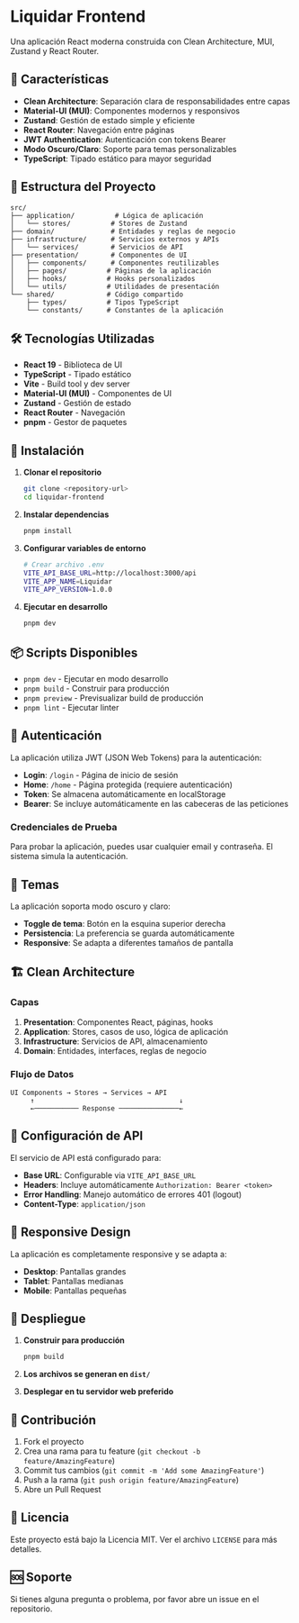 # Liquidar Frontend

Una aplicación React moderna construida con Clean Architecture, MUI, Zustand y React Router.

## 🚀 Características

- **Clean Architecture**: Separación clara de responsabilidades entre capas
- **Material-UI (MUI)**: Componentes modernos y responsivos
- **Zustand**: Gestión de estado simple y eficiente
- **React Router**: Navegación entre páginas
- **JWT Authentication**: Autenticación con tokens Bearer
- **Modo Oscuro/Claro**: Soporte para temas personalizables
- **TypeScript**: Tipado estático para mayor seguridad

## 📁 Estructura del Proyecto

```
src/
├── application/          # Lógica de aplicación
│   └── stores/          # Stores de Zustand
├── domain/              # Entidades y reglas de negocio
├── infrastructure/      # Servicios externos y APIs
│   └── services/        # Servicios de API
├── presentation/        # Componentes de UI
│   ├── components/      # Componentes reutilizables
│   ├── pages/          # Páginas de la aplicación
│   ├── hooks/          # Hooks personalizados
│   └── utils/          # Utilidades de presentación
└── shared/             # Código compartido
    ├── types/          # Tipos TypeScript
    └── constants/      # Constantes de la aplicación
```

## 🛠️ Tecnologías Utilizadas

- **React 19** - Biblioteca de UI
- **TypeScript** - Tipado estático
- **Vite** - Build tool y dev server
- **Material-UI (MUI)** - Componentes de UI
- **Zustand** - Gestión de estado
- **React Router** - Navegación
- **pnpm** - Gestor de paquetes

## 🚀 Instalación

1. **Clonar el repositorio**
   ```bash
   git clone <repository-url>
   cd liquidar-frontend
   ```

2. **Instalar dependencias**
   ```bash
   pnpm install
   ```

3. **Configurar variables de entorno**
   ```bash
   # Crear archivo .env
   VITE_API_BASE_URL=http://localhost:3000/api
   VITE_APP_NAME=Liquidar
   VITE_APP_VERSION=1.0.0
   ```

4. **Ejecutar en desarrollo**
   ```bash
   pnpm dev
   ```

## 📦 Scripts Disponibles

- `pnpm dev` - Ejecutar en modo desarrollo
- `pnpm build` - Construir para producción
- `pnpm preview` - Previsualizar build de producción
- `pnpm lint` - Ejecutar linter

## 🔐 Autenticación

La aplicación utiliza JWT (JSON Web Tokens) para la autenticación:

- **Login**: `/login` - Página de inicio de sesión
- **Home**: `/home` - Página protegida (requiere autenticación)
- **Token**: Se almacena automáticamente en localStorage
- **Bearer**: Se incluye automáticamente en las cabeceras de las peticiones

### Credenciales de Prueba

Para probar la aplicación, puedes usar cualquier email y contraseña. El sistema simula la autenticación.

## 🎨 Temas

La aplicación soporta modo oscuro y claro:

- **Toggle de tema**: Botón en la esquina superior derecha
- **Persistencia**: La preferencia se guarda automáticamente
- **Responsive**: Se adapta a diferentes tamaños de pantalla

## 🏗️ Clean Architecture

### Capas

1. **Presentation**: Componentes React, páginas, hooks
2. **Application**: Stores, casos de uso, lógica de aplicación
3. **Infrastructure**: Servicios de API, almacenamiento
4. **Domain**: Entidades, interfaces, reglas de negocio

### Flujo de Datos

```
UI Components → Stores → Services → API
     ↑                                    ↓
     ←─────────── Response ───────────────←
```

## 🔧 Configuración de API

El servicio de API está configurado para:

- **Base URL**: Configurable via `VITE_API_BASE_URL`
- **Headers**: Incluye automáticamente `Authorization: Bearer <token>`
- **Error Handling**: Manejo automático de errores 401 (logout)
- **Content-Type**: `application/json`

## 📱 Responsive Design

La aplicación es completamente responsive y se adapta a:

- **Desktop**: Pantallas grandes
- **Tablet**: Pantallas medianas
- **Mobile**: Pantallas pequeñas

## 🚀 Despliegue

1. **Construir para producción**
   ```bash
   pnpm build
   ```

2. **Los archivos se generan en `dist/`**

3. **Desplegar en tu servidor web preferido**

## 🤝 Contribución

1. Fork el proyecto
2. Crea una rama para tu feature (`git checkout -b feature/AmazingFeature`)
3. Commit tus cambios (`git commit -m 'Add some AmazingFeature'`)
4. Push a la rama (`git push origin feature/AmazingFeature`)
5. Abre un Pull Request

## 📄 Licencia

Este proyecto está bajo la Licencia MIT. Ver el archivo `LICENSE` para más detalles.

## 🆘 Soporte

Si tienes alguna pregunta o problema, por favor abre un issue en el repositorio.
